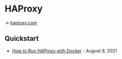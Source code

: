 # HAProxy

→ [haproxy.com](https://www.haproxy.com/)

## Quickstart

* [How to Run HAProxy with Docker](https://www.haproxy.com/blog/how-to-run-haproxy-with-docker/) - August 9, 2021
